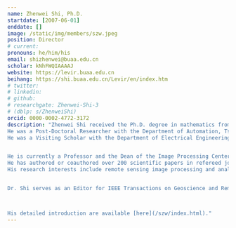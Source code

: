 ```yaml
---
name: Zhenwei Shi, Ph.D.
startdate: [2007-06-01]
enddate: []
image: /static/img/members/szw.jpeg
position: Director
# current:
pronouns: he/him/his
email: shizhenwei@buaa.edu.cn
scholar: kNhFWQIAAAAJ
website: https://levir.buaa.edu.cn
beihang: https://shi.buaa.edu.cn/Levir/en/index.htm
# twitter: 
# linkedin: 
# github: 
# researchgate: Zhenwei-Shi-3
# (dblp: s/ZhenweiShi)
orcid: 0000-0002-4772-3172
description: "Zhenwei Shi received the Ph.D. degree in mathematics from the Dalian University of Technology, Dalian, China, in 2005.
He was a Post-Doctoral Researcher with the Department of Automation, Tsinghua University, Beijing, China, from 2005 to 2007. 
He was a Visiting Scholar with the Department of Electrical Engineering and Computer Science, Northwestern University, Evanston, IL, USA, from 2013 to 2014. 


He is currently a Professor and the Dean of the Image Processing Center, School of Astronautics, Beihang University, Beijing. 
He has authored or coauthored over 200 scientific papers in refereed journals and proceedings, including the IEEE Transactions on Pattern Analysis and Machine Intelligence, the IEEE Transactions on Image Processing, the IEEE Transactions on Geoscience and Remote Sensing, the IEEE Geoscience and Remote Sensing Letters, the IEEE Conference on Computer Vision and Pattern Recognition (CVPR), and the IEEE International Conference on Computer Vision (ICCV). 
His research interests include remote sensing image processing and analysis, computer vision, pattern recognition, and machine learning.


Dr. Shi serves as an Editor for IEEE Transactions on Geoscience and Remote Sensing, Pattern Recognition, ISPRS Journal of Photogrammetry and Remote Sensing, and Infrared Physics and Technology.



His detailed introduction are available [here](/szw/index.html)."
---
```

